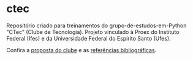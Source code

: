 # ctec
Repositório criado para treinamentos do grupo-de-estudos-em-Python "CTec" (Clube de Tecnologia). Projeto vinculado à Proex do Instituto Federal (Ifes) e da Universidade Federal do Espírito Santo (Ufes).

Confira a [proposta do clube](https://github.com/fppissarra/ctec/blob/main/proposta.md) e as [referências bibliográficas](https://github.com/fppissarra/ctec/blob/main/biblio.md).
